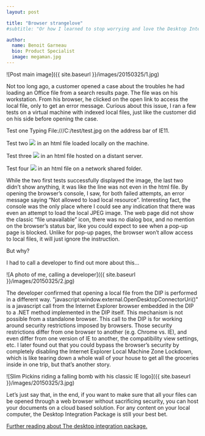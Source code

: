 ```yaml
---
layout: post

title: "Browser strangelove"
#subtitle: "Or how I learned to stop worrying and love the Desktop Integration Package"

author:
  name: Benoit Garneau
  bio: Product Specialist
  image: megaman.jpg
---
```


![Post main image]({{ site.baseurl }}/images/20150325/1.jpg)

Not too long ago, a customer opened a case about the troubles he had loading an Office file from a search results page. The file was on his workstation. From his browser, he clicked on the open link to access the local file, only to get an error message.
Curious about this issue, I ran a few tests on a virtual machine with indexed local files, just like the customer did on his side before opening the case.

<!-- more -->

Test one
Typing File:///C:/test/test.jpg on the address bar of IE11.

Test two
<img src=File:///C:\test\test.jpg /> in an html file loaded locally on the machine.

Test three
<img src=File:///C:\test\test.jpg /> in an html file hosted on a distant server.

Test four
<img src=File:///C:\test\test.jpg /> in an html file on a network shared folder.


While the two first tests successfully displayed the image, the last two didn’t show anything, it was like the line was not even in the html file.
By opening the browser’s console, I saw, for both failed attempts, an error message saying “Not allowed to load local resource”.
Interesting fact, the console was the only place where I could see any indication that there was even an attempt to load the local JPEG image. The web page did not show the classic “file unavailable” icon, there was no dialog box, and no mention on the browser’s status bar, like you could expect to see when a pop-up page is blocked.
Unlike for pop-up pages, the browser won’t allow access to local files, it will just ignore the instruction.

But why?

I had to call a developer to find out more about this…

![A photo of me, calling a developer]({{ site.baseurl }}/images/20150325/2.jpg)
 
The developer confirmed that opening a local file from the DIP is performed in a different way. "javascript:window.external.OpenDesktopConnectorUri()" is a javascript call from the Internet Explorer browser embedded in the DIP to a .NET method implemented in the DIP itself. This mechanism is not possible from a standalone browser. This call to the DIP is for working around security restrictions imposed by browsers. Those security restrictions differ from one browser to another (e.g. Chrome vs. IE), and even differ from one version of IE to another, the compatibility view settings, etc.
I later found out that you could bypass the browser’s security by completely disabling the Internet Explorer Local Machine Zone Lockdown, which is like tearing down a whole wall of your house to get all the groceries inside in one trip, but that’s another story.

![Slim Pickins riding a falling bomb with his classic IE logo]({{ site.baseurl }}/images/20150325/3.jpg)
 
Let’s just say that, in the end, if you want to make sure that all your files can be opened through a web browser without sacrificing security, you can host your documents on a cloud based solution.
For any content on your local computer, the Desktop Integration Package is still your best bet.

[Further reading about The desktop integration package.](http://onlinehelp.coveo.com/en/CES/7.0/User/Desktop_Integration_Package.htm)